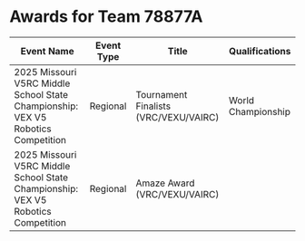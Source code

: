 # Awards for Team 78877A

| Event Name | Event Type | Title | Qualifications |
|------------|------------|-------|----------------|
| 2025 Missouri V5RC Middle School State Championship: VEX V5 Robotics Competition | Regional | Tournament Finalists (VRC/VEXU/VAIRC) | World Championship |
| 2025 Missouri V5RC Middle School State Championship: VEX V5 Robotics Competition | Regional | Amaze Award (VRC/VEXU/VAIRC) |  |
